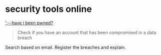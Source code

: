 # security tools online

[';--have i been pwned?](https://haveibeenpwned.com/)

> Check if you have an account that has been compromised in a data breach

Search based on email. Register the breaches and explain.
